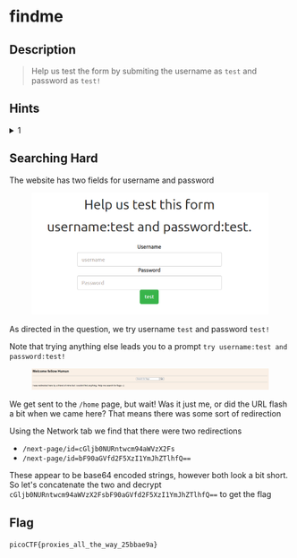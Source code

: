 # findme

## Description

> Help us test the form by submiting the username as `test` and password as `test!`

## Hints

<details>

<summary>1</summary>

any redirections?

</details>

## Searching Hard

The website has two fields for username and password

<figure><img src="../../.gitbook/assets/image (40).png" alt=""><figcaption></figcaption></figure>

As directed in the question, we try username `test` and password `test!`

Note that trying anything else leads you to a prompt `try username:test and password:test!`

<figure><img src="../../.gitbook/assets/image (36).png" alt=""><figcaption></figcaption></figure>

We get sent to the `/home` page, but wait! Was it just me, or did the URL flash a bit when we came here? That means there was some sort of redirection

Using the Network tab we find that there were two redirections

* `/next-page/id=cGljb0NURntwcm94aWVzX2Fs`
* `/next-page/id=bF90aGVfd2F5XzI1YmJhZTlhfQ==`

These appear to be base64 encoded strings, however both look a bit short. So let's concatenate the two and decrypt `cGljb0NURntwcm94aWVzX2FsbF90aGVfd2F5XzI1YmJhZTlhfQ==` to get the flag

## Flag

`picoCTF{proxies_all_the_way_25bbae9a}`
